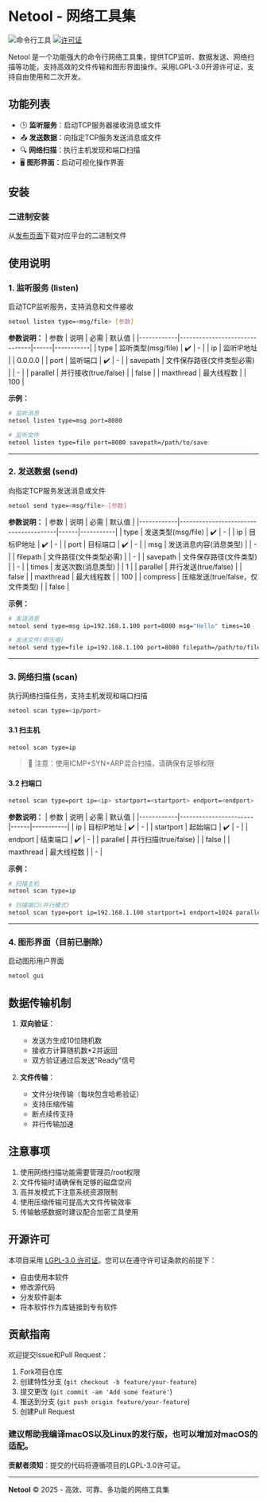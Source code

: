 # Netool - 网络工具集

![命令行工具](https://img.shields.io/badge/平台-Windows|Linux|macOS-blue)
[![许可证](https://img.shields.io/badge/许可证-LGPL3.0-green)](LICENSE)

Netool 是一个功能强大的命令行网络工具集，提供TCP监听、数据发送、网络扫描等功能，支持高效的文件传输和图形界面操作。采用LGPL-3.0开源许可证，支持自由使用和二次开发。

## 功能列表

- 🕒 **监听服务**：启动TCP服务器接收消息或文件
- 📤 **发送数据**：向指定TCP服务发送消息或文件
- 🔍 **网络扫描**：执行主机发现和端口扫描
- 🖥️ **图形界面**：启动可视化操作界面

## 安装

### 二进制安装
从[发布页面](https://gitee.com/xue-gongziqin/netool/releases)下载对应平台的二进制文件

## 使用说明

### 1. 监听服务 (listen)

启动TCP监听服务，支持消息和文件接收

```bash
netool listen type=<msg/file> [参数]
```

**参数说明：**
| 参数       | 说明                          | 必需 | 默认值    |
|------------|-------------------------------|------|-----------|
| type       | 监听类型(msg/file)            | ✔️   | -         |
| ip         | 监听IP地址                    |      | 0.0.0.0   |
| port       | 监听端口                      | ✔️   | -         |
| savepath   | 文件保存路径(文件类型必需)    |      | -         |
| parallel   | 并行接收(true/false)          |      | false     |
| maxthread  | 最大线程数                    |      | 100       |

**示例：**
```bash
# 监听消息
netool listen type=msg port=8080

# 监听文件
netool listen type=file port=8080 savepath=/path/to/save
```

---

### 2. 发送数据 (send)

向指定TCP服务发送消息或文件

```bash
netool send type=<msg/file> [参数]
```

**参数说明：**
| 参数       | 说明                                  | 必需 | 默认值    |
|------------|---------------------------------------|------|-----------|
| type       | 发送类型(msg/file)                    | ✔️   | -         |
| ip         | 目标IP地址                            | ✔️   | -         |
| port       | 目标端口                              | ✔️   | -         |
| msg        | 发送消息内容(消息类型)               |      | -         |
| filepath   | 文件路径(文件类型必需)               |      | -         |
| savepath   | 文件保存路径(文件类型)               |      | -         |
| times      | 发送次数(消息类型)                   |      | 1         |
| parallel   | 并行发送(true/false)                  |      | false     |
| maxthread  | 最大线程数                            |      | 100       |
| compress   | 压缩发送(true/false，仅文件类型)     |      | false     |

**示例：**
```bash
# 发送消息
netool send type=msg ip=192.168.1.100 port=8080 msg="Hello" times=10

# 发送文件(带压缩)
netool send type=file ip=192.168.1.100 port=8080 filepath=/path/to/file savepath=/save/path compress=true
```

---

### 3. 网络扫描 (scan)

执行网络扫描任务，支持主机发现和端口扫描

```bash
netool scan type=<ip/port>
```

#### 3.1 扫主机
```bash
netool scan type=ip
```
> 📌 注意：使用ICMP+SYN+ARP混合扫描，请确保有足够权限

#### 3.2 扫端口
```bash
netool scan type=port ip=<ip> startport=<startport> endport=<endport> [参数]
```

**参数说明：**
| 参数       | 说明                  | 必需 | 默认值    |
|------------|-----------------------|------|-----------|
| ip         | 目标IP地址            | ✔️   | -         |
| startport  | 起始端口              | ✔️   | -         |
| endport    | 结束端口              | ✔️   | -         |
| parallel   | 并行扫描(true/false)  |      | false     |
| maxthread  | 最大线程数            |      | -         |

**示例：**
```bash
# 扫描主机
netool scan type=ip

# 扫描端口(并行模式)
netool scan type=port ip=192.168.1.100 startport=1 endport=1024 parallel=true maxthread=50
```

---

### 4. 图形界面（目前已删除）

启动图形用户界面
```bash
netool gui
```

## 数据传输机制

1. **双向验证**：
   - 发送方生成10位随机数
   - 接收方计算随机数*2并返回
   - 双方验证通过后发送"Ready"信号

2. **文件传输**：
   - 文件分块传输（每块包含哈希验证）
   - 支持压缩传输
   - 断点续传支持
   - 并行传输加速

## 注意事项

1. 使用网络扫描功能需要管理员/root权限
2. 文件传输时请确保有足够的磁盘空间
3. 高并发模式下注意系统资源限制
4. 使用压缩传输可提高大文件传输效率
5. 传输敏感数据时建议配合加密工具使用

## 开源许可

本项目采用 [LGPL-3.0 许可证](LICENSE)。您可以在遵守许可证条款的前提下：
- 自由使用本软件
- 修改源代码
- 分发软件副本
- 将本软件作为库链接到专有软件

## 贡献指南

欢迎提交Issue和Pull Request：
1. Fork项目仓库
2. 创建特性分支 (`git checkout -b feature/your-feature`)
3. 提交更改 (`git commit -am 'Add some feature'`)
4. 推送到分支 (`git push origin feature/your-feature`)
5. 创建Pull Request

### 建议帮助我编译macOS以及Linux的发行版，也可以增加对macOS的适配。

**贡献者须知**：提交的代码将遵循项目的LGPL-3.0许可证。

---

**Netool** © 2025 - 高效、可靠、多功能的网络工具集
